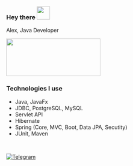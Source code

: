 <h3>Hey there <img src="https://user-images.githubusercontent.com/72043323/139587666-1123b5e0-b859-44e2-a0fe-4c3f33f6e986.gif" width="35" height="35"/></h3>

Alex, Java Developer<br>

<img src="https://user-images.githubusercontent.com/72043323/139588185-89e1bd24-8319-4bd4-859f-7ce4ecf94fd4.gif" width="250" height="100"/>

### Technologies I use

- Java, JavaFx
- JDBC, PostgreSQL, MySQL
- Servlet API
- Hibernate
- Spring (Core, MVC, Boot, Data JPA, Secutity)
- JUnit, Maven

<br>

[![Telegram](https://img.shields.io/badge/Telegram-blue.svg?style=flat-square&logo=telegram)](https://t.me/uzing_s)
